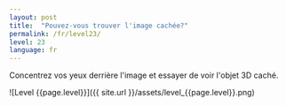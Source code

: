 ```yaml
---
layout: post
title:  "Pouvez-vous trouver l'image cachée?"
permalink: /fr/level23/
level: 23
language: fr
---
```

Concentrez vos yeux derrière l'image et essayer de voir l'objet 3D caché.

![Level {{page.level}}]({{ site.url }}/assets/level_{{page.level}}.png)